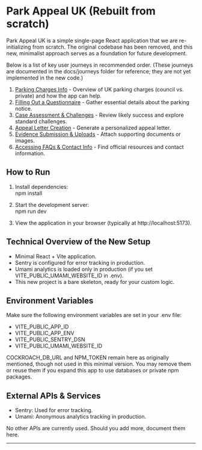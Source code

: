 # Park Appeal UK (Rebuilt from scratch)

Park Appeal UK is a simple single-page React application that we are re-initializing from scratch. The original codebase has been removed, and this new, minimalist approach serves as a foundation for future development.

Below is a list of key user journeys in recommended order. (These journeys are documented in the docs/journeys folder for reference; they are not yet implemented in the new code.)

1. [Parking Charges Info](docs/journeys/parking-charges-info.md) - Overview of UK parking charges (council vs. private) and how the app can help.  
2. [Filling Out a Questionnaire](docs/journeys/filling-out-a-questionnaire.md) - Gather essential details about the parking notice.  
3. [Case Assessment & Challenges](docs/journeys/case-assessment-challenges.md) - Review likely success and explore standard challenges.  
4. [Appeal Letter Creation](docs/journeys/appeal-letter-creation.md) - Generate a personalized appeal letter.  
5. [Evidence Submission & Uploads](docs/journeys/evidence-submission-uploads.md) - Attach supporting documents or images.  
6. [Accessing FAQs & Contact Info](docs/journeys/faqs-contact.md) - Find official resources and contact information.

## How to Run

1. Install dependencies:  
   npm install

2. Start the development server:  
   npm run dev

3. View the application in your browser (typically at http://localhost:5173).

## Technical Overview of the New Setup

- Minimal React + Vite application.  
- Sentry is configured for error tracking in production.  
- Umami analytics is loaded only in production (if you set VITE_PUBLIC_UMAMI_WEBSITE_ID in .env).  
- This new project is a bare skeleton, ready for your custom logic.

## Environment Variables

Make sure the following environment variables are set in your .env file:
- VITE_PUBLIC_APP_ID
- VITE_PUBLIC_APP_ENV
- VITE_PUBLIC_SENTRY_DSN
- VITE_PUBLIC_UMAMI_WEBSITE_ID

COCKROACH_DB_URL and NPM_TOKEN remain here as originally mentioned, though not used in this minimal version. You may remove them or reuse them if you expand this app to use databases or private npm packages.

## External APIs & Services

- Sentry: Used for error tracking.  
- Umami: Anonymous analytics tracking in production.  

No other APIs are currently used. Should you add more, document them here.

---
